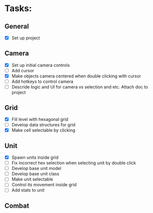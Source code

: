# Tasks:

## General
- [x] Set up project

## Camera
- [x] Set up initial camera controls
- [ ] Add cursor
- [x] Make objects camera centered when double clicking with cursor
- [ ] Add hotkeys to control camera
- [ ] Descride logic and UI for camera vs selection and etc. Attach doc to project

## Grid
- [x] Fill level with hexagonal grid
- [ ] Develop data structures for grid
- [x] Make cell selectable by clicking

## Unit
- [x] Spawn units inside grid
- [ ] Fix incorrect hex selection when selecting unit by double click
- [ ] Develop base unit model
- [ ] Develop base unit class
- [ ] Make unit selectable
- [ ] Control its movement inside grid
- [ ] Add stats to unit

## Combat
